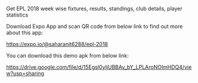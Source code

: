 Get EPL 2018 week wise fixtures, results, standings, club details, player statistics

Download Expo App and scan QR code from below link to find out more about this app:

https://expo.io/@saharanit6288/epl-2018


You can download this demo apk from below link:

https://drive.google.com/file/d/15EgsI0yIjUBBAv_bY_LPLAroNOlmHDQ4/view?usp=sharing


